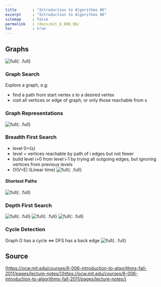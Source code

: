 ```yaml
---
title       : "Introduction to Algorithms 06"
excerpt     : "Introduction to Algorithms 06"
sitemap     : false
permalink   : /docs/mit_6_006_06/
toc         : true
---
```



## Graphs
![full](https://hostux.social/system/media_attachments/files/109/804/548/602/575/430/original/cbb65011365039fe.jpeg){: .full}
### Graph Search
Explore a graph, e.g:
* find a path from start vertex s to a desired vertex
* visit all vertices or edge of graph, or only those reachable from s
### Graph Representations
![full](https://hostux.social/system/media_attachments/files/109/804/613/153/132/186/original/1a6d45ebe4b4a058.jpeg){: .full}
### Breadth First Search
* level 0={s}
* level = vertices reachable by path of i edges but not fewer
* build level i>0 from level i-1 by trying all outgoing edges, but ignoring vertices from previous levels
* O(V+E) (Linear time)
![full](https://hostux.social/system/media_attachments/files/109/804/652/056/330/475/original/c534c36984630b71.jpeg){: .full}
#### Shortest Paths
![full](https://hostux.social/system/media_attachments/files/109/804/683/422/058/590/original/433d9cc452403234.jpeg){: .full}
### Depth First Search
![full](https://hostux.social/system/media_attachments/files/109/804/708/295/934/406/original/a5bafc7f389b36bc.jpeg){: .full}
![full](https://hostux.social/system/media_attachments/files/109/804/716/143/867/728/original/9cc8476cfb435029.jpeg){: .full}
![full](https://hostux.social/system/media_attachments/files/109/804/724/896/674/853/original/51b5089bee94bc90.jpeg){: .full}
### Cycle Detection
Graph G has a cycle <=> DFS has a back edge
![full](https://hostux.social/system/media_attachments/files/109/804/738/728/755/547/original/e28fe1ffba604ecf.jpeg){: .full}

## Source
[https://ocw.mit.edu/courses/6-006-introduction-to-algorithms-fall-2011/pages/lecture-notes/](https://ocw.mit.edu/courses/6-006-introduction-to-algorithms-fall-2011/pages/lecture-notes/)
